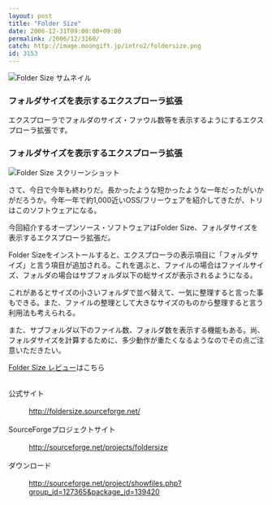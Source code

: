 ```yaml
---
layout: post
title: "Folder Size"
date: 2006-12-31T09:00:00+09:00
permalink: /2006/12/3160/
catch: http://image.moongift.jp/intro2/foldersize.png
id: 3153
---
```

 ![Folder Size サムネイル](http://image.moongift.jp/intro2/foldersize.t.png "Folder Size サムネイル")
  

### フォルダサイズを表示するエクスプローラ拡張
  
エクスプローラでフォルダのサイズ・ファウル数等を表示するようにするエクスプローラ拡張です。  
<!--more-->  

### フォルダサイズを表示するエクスプローラ拡張
  

![Folder Size スクリーンショット](http://image.moongift.jp/intro2/foldersize.png "Folder Size スクリーンショット")

  

さて、今日で今年も終わりだ。長かったような短かったような一年だったがいかがだろうか。今年一年で約1,000近いOSS/フリーウェアを紹介してきたが、トリはこのソフトウェアになる。

  

今回紹介するオープンソース・ソフトウェアはFolder Size、フォルダサイズを表示するエクスプローラ拡張だ。

  

Folder Sizeをインストールすると、エクスプローラの表示項目に「フォルダサイズ」と言う項目が追加される。これを選ぶと、ファイルの場合はファイルサイズ、フォルダの場合はサブフォルダ以下の総サイズが表示されるようになる。

  

これがあるとサイズの小さいフォルダで並べ替えて、一気に整理すると言った事もできる。また、ファイルの整理として大きなサイズのものから整理すると言う利用法も考えられる。

  

また、サブフォルダ以下のファイル数、フォルダ数を表示する機能もある。尚、フォルダサイズを計算するために、多少動作が重たくなるようなのでその点ご注意いただきたい。

  

[Folder Size レビュー](http://oss.moongift.jp/review/i-3164.html)はこちら

  
<dl>
<br><dt>公式サイト</dt>
<br><dd><a href="http://foldersize.sourceforge.net/" target="_blank">http://foldersize.sourceforge.net/</a></dd>
<br><dt>SourceForgeプロジェクトサイト</dt>
<br><dd><a href="http://sourceforge.net/projects/foldersize" target="_blank">http://sourceforge.net/projects/foldersize</a></dd>
<br><dt>ダウンロード</dt>
<br><dd><a href="http://sourceforge.net/project/showfiles.php?group_id=127365&amp;package_id=139420" target="_blank">http://sourceforge.net/project/showfiles.php?group_id=127365&amp;package_id=139420</a></dd>
<br>
</dl>